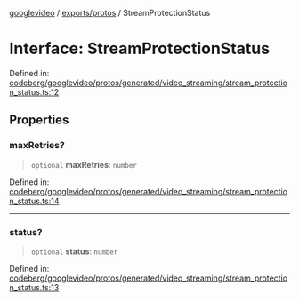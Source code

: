[googlevideo](../../../README.md) / [exports/protos](../README.md) / StreamProtectionStatus

# Interface: StreamProtectionStatus

Defined in: [codeberg/googlevideo/protos/generated/video\_streaming/stream\_protection\_status.ts:12](https://github.com/LuanRT/googlevideo/blob/19854137cadaf49fd755394883dfd7fe5fdaba20/protos/generated/video_streaming/stream_protection_status.ts#L12)

## Properties

### maxRetries?

> `optional` **maxRetries**: `number`

Defined in: [codeberg/googlevideo/protos/generated/video\_streaming/stream\_protection\_status.ts:14](https://github.com/LuanRT/googlevideo/blob/19854137cadaf49fd755394883dfd7fe5fdaba20/protos/generated/video_streaming/stream_protection_status.ts#L14)

***

### status?

> `optional` **status**: `number`

Defined in: [codeberg/googlevideo/protos/generated/video\_streaming/stream\_protection\_status.ts:13](https://github.com/LuanRT/googlevideo/blob/19854137cadaf49fd755394883dfd7fe5fdaba20/protos/generated/video_streaming/stream_protection_status.ts#L13)
